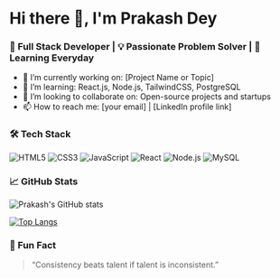 # Hi there 👋, I'm Prakash Dey
### 🚀 Full Stack Developer | 💡 Passionate Problem Solver | 🌱 Learning Everyday

- 🔭 I’m currently working on: [Project Name or Topic]
- 🌱 I’m learning: React.js, Node.js, TailwindCSS, PostgreSQL
- 👯 I’m looking to collaborate on: Open-source projects and startups
- 📫 How to reach me: [your email] | [LinkedIn profile link]

### 🛠️ Tech Stack
![HTML5](https://img.shields.io/badge/html-E34F26?style=for-the-badge&logo=html5&logoColor=white)
![CSS3](https://img.shields.io/badge/css-1572B6?style=for-the-badge&logo=css3&logoColor=white)
![JavaScript](https://img.shields.io/badge/javascript-F7DF1E?style=for-the-badge&logo=javascript&logoColor=black)
![React](https://img.shields.io/badge/react-61DAFB?style=for-the-badge&logo=react&logoColor=black)
![Node.js](https://img.shields.io/badge/node.js-339933?style=for-the-badge&logo=nodedotjs&logoColor=white)
![MySQL](https://img.shields.io/badge/mysql-00758F?style=for-the-badge&logo=mysql&logoColor=white)

### 📈 GitHub Stats
![Prakash's GitHub stats](https://github-readme-stats.vercel.app/api?username=prakashdey&show_icons=true&theme=radical)

[![Top Langs](https://github-readme-stats.vercel.app/api/top-langs/?username=prakashdey&layout=compact)](https://github.com/anuraghazra/github-readme-stats)

### 🧠 Fun Fact
> “Consistency beats talent if talent is inconsistent.”

